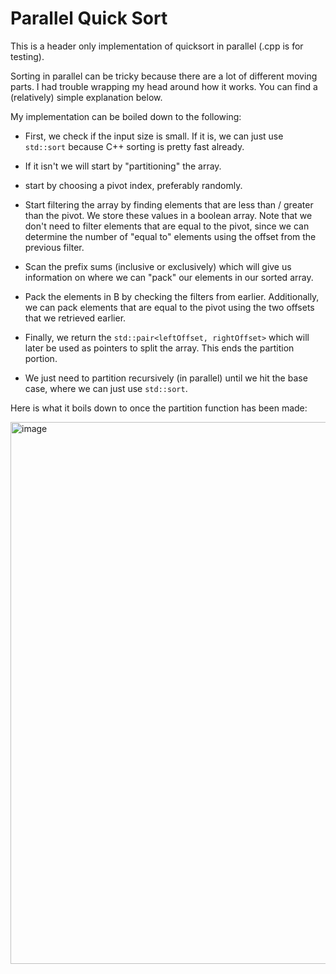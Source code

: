 # Parallel Quick Sort

This is a header only implementation of quicksort in parallel (.cpp is for testing). 

Sorting in parallel can be tricky because there are a lot of different moving parts. I had trouble wrapping my head around how it works. You can find a (relatively) simple explanation below. 

My implementation can be boiled down to the following:

- First, we check if the input size is small. If it is, we can just use `std::sort` because C++ sorting is pretty fast already. 


- If it isn't we will start by "partitioning" the array. 

- start by choosing a pivot index, preferably randomly. 

- Start filtering the array by finding elements that are less than / greater than the pivot. We store these values in a boolean array. Note that we don't need to filter elements that are equal to the pivot, since we can determine the number of "equal to" elements using the offset from the previous filter.

- Scan the prefix sums (inclusive or exclusively) which will give us information on where we can "pack" our elements in our sorted array. 

- Pack the elements in B by checking the filters from earlier. Additionally, we can pack elements that are equal to the pivot using the two offsets that we retrieved earlier.

- Finally, we return the `std::pair<leftOffset, rightOffset>` which will later be used as pointers to split the array. This ends the partition portion.

- We just need to partition recursively (in parallel) until we hit the base case, where we can just use `std::sort`.

Here is what it boils down to once the partition function has been made:

<img width="867" alt="image" src="https://github.com/kkadhith/parallelquicksort/assets/24882134/9561d9f5-59a5-462b-99ff-1a144a480697">
